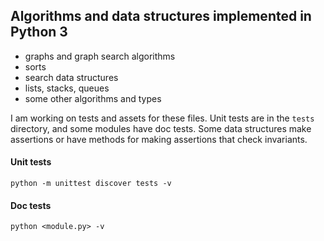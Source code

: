 ## Algorithms and data structures implemented in Python 3

- graphs and graph search algorithms
- sorts
- search data structures
- lists, stacks, queues
- some other algorithms and types

I am working on tests and assets for these files. Unit tests are in the `tests` directory, and some modules have doc tests. Some data structures make assertions or have methods for making assertions that check invariants.

#### Unit tests
`python -m unittest discover tests -v`

#### Doc tests
`python <module.py> -v`

